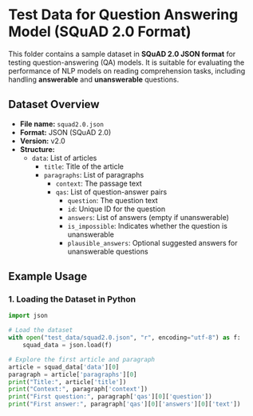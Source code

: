 # Test Data for Question Answering Model (SQuAD 2.0 Format)

This folder contains a sample dataset in **SQuAD 2.0 JSON format** for testing question-answering (QA) models. It is suitable for evaluating the performance of NLP models on reading comprehension tasks, including handling **answerable** and **unanswerable** questions.

## Dataset Overview

- **File name:** `squad2.0.json`  
- **Format:** JSON (SQuAD 2.0)  
- **Version:** v2.0  
- **Structure:**  
  - `data`: List of articles  
    - `title`: Title of the article  
    - `paragraphs`: List of paragraphs  
      - `context`: The passage text  
      - `qas`: List of question-answer pairs  
        - `question`: The question text  
        - `id`: Unique ID for the question  
        - `answers`: List of answers (empty if unanswerable)  
        - `is_impossible`: Indicates whether the question is unanswerable  
        - `plausible_answers`: Optional suggested answers for unanswerable questions  

## Example Usage

### 1. Loading the Dataset in Python

```python
import json

# Load the dataset
with open("test_data/squad2.0.json", "r", encoding="utf-8") as f:
    squad_data = json.load(f)

# Explore the first article and paragraph
article = squad_data['data'][0]
paragraph = article['paragraphs'][0]
print("Title:", article['title'])
print("Context:", paragraph['context'])
print("First question:", paragraph['qas'][0]['question'])
print("First answer:", paragraph['qas'][0]['answers'][0]['text'])
